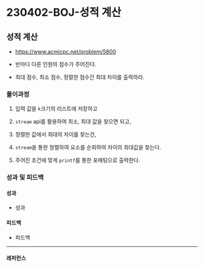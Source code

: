 # 230402-BOJ-성적 계산

## 성적 계산

- https://www.acmicpc.net/problem/5800

- 반마다 다른 인원의 점수가 주어진다.

- 최대 점수, 최소 점수, 정렬한 점수간 최대 차이를 출력하라.

### 풀이과정

1. 입력 값을 `k`크기의 리스트에 저장하고

2. `stream` api를 활용하여 최소, 최대 값을 찾으면 되고,

3. 정렬한 값에서 최대의 차이를 찾는건,

4. `stream`을 통한 정렬하여 요소를 순회하여 차이의 최대값을 찾는다.

5. 주어진 조건에 맞게 `printf`를 통한 포매팅으로 출력한다.

### 성과 및 피드백

#### 성과

- 성과

#### 피드백

- 피드백

--- 

#### 레퍼런스

> 
